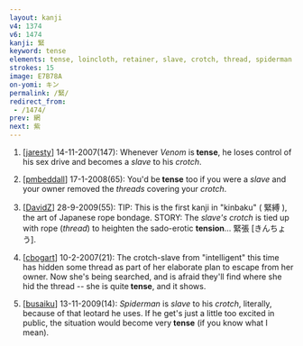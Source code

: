```yaml
---
layout: kanji
v4: 1374
v6: 1474
kanji: 緊
keyword: tense
elements: tense, loincloth, retainer, slave, crotch, thread, spiderman
strokes: 15
image: E7B78A
on-yomi: キン
permalink: /緊/
redirect_from:
 - /1474/
prev: 網
next: 紫
---
```


1) [<a href="http://kanji.koohii.com/profile/jaresty">jaresty</a>] 14-11-2007(147): Whenever <em>Venom</em> is<strong> tense</strong>, he loses control of his sex drive and becomes a <em>slave</em> to his <em>crotch</em>.

2) [<a href="http://kanji.koohii.com/profile/pmbeddall">pmbeddall</a>] 17-1-2008(65): You&#039;d be<strong> tense</strong> too if you were a <em>slave</em> and your owner removed the <em>threads</em> covering your <em>crotch</em>.

3) [<a href="http://kanji.koohii.com/profile/DavidZ">DavidZ</a>] 28-9-2009(55): TIP: This is the first kanji in &quot;kinbaku&quot; ( 緊縛 ), the art of Japanese rope bondage. STORY: The <em>slave&#039;s</em> <em>crotch</em> is tied up with rope (<em>thread</em>) to heighten the sado-erotic <strong>tension</strong>... 緊張 [きんちょう].

4) [<a href="http://kanji.koohii.com/profile/cbogart">cbogart</a>] 10-2-2007(21): The crotch-slave from &quot;intelligent&quot; this time has hidden some thread as part of her elaborate plan to escape from her owner. Now she&#039;s being searched, and is afraid they&#039;ll find where she hid the thread -- she is quite<strong> tense</strong>, and it shows.

5) [<a href="http://kanji.koohii.com/profile/busaiku">busaiku</a>] 13-11-2009(14): <em>Spiderman</em> is <em>slave</em> to his <em>crotch</em>, literally, because of that leotard he uses. If he get&#039;s just a little too excited in public, the situation would become very<strong> tense</strong> (if you know what I mean).

